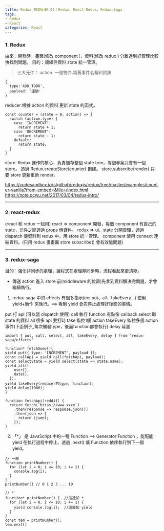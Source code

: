 ```yaml
---
title: Redux 相關比較(4)：Redux、React-Redux、Redux-Saga 
tags: 
- Redux
- React
categories: React
---
```

### 1. Redux
由來：開發時，畫面(修改 component )、資料(修改 redux ) 分離達到好管理比較快找到問題。
目的：讓組件資料 state 統一管理。

>三大元件：
action: 一個物件.寫著事件名稱和資訊
```
{
  type:'ADD_TODO',
  payload: '運動'
}
```

reducer:根據 action 的資料.更新 state 的函式。
```
const counter = (state = 0, action) => {
  switch (action.type) {
    case 'INCREMENT':
      return state + 1;
    case 'DECREMENT':
      return state - 1;
    default:
      return state;
  }
}
```

store: Redux 運作的核心，負責儲存整個 state tree，每個專案只會有一個 store。
透過 Redux.createStore(counter) 創建。
store.subscribe(render) 只要 store 更新重新 render。


https://codesandbox.io/s/github/reduxjs/redux/tree/master/examples/counter-vanilla?from-embed=&file=/index.html
https://note.pcwu.net/2017/03/04/redux-intro/

---------------------------------------------------------------------------
### 2. react-redux
(react 和 redux 一起用)
react => component 開發，每個 component 有自己的 state，元件之間透過 props 傳資料。
redux => ui、state 分開管理，透過 dispatch 傳資料到 redux 中，用 store 統一管理。
component 使用 connect 連結資料。(只用 redux 畫畫面 store.subscribe() 會有效能問題)

----------------------------------------------------------------------------
### 3. redux-saga
目的：強化非同步的處理，讓程式在處理非同步時，流程看起來更清晰。
- 傳送 action 進入 store 前(middleware 的位置)先拿到資料解決完問題，才會繼續執行。

1. redux-saga 中的 effects 有很多指示(ex: put、all、takeEvery...)
使用 yield+動作 來執行。==> 看到 yield 會先停止處理好後面的事情。

put 打 api (可以當 dispatch 使用)
call 執行 function 有點像 callback
select 取 state 的資料
all 很多 api 要打時
take 監控1個 action
takeEvery 監控多個 action 事件(下面例子_每次觸發type，後面function都會執行)
delay 延遲
```
import { put, call, select, all, takeEvery, delay } from 'redux-saga/effects'

function* fetchSome(){
yield put({ type: 'INCREMENT', payload });
const callApi = yield call(fetchApi, payload);
const selectState = yield select(state => state.name);
yield all([
    user(),
    data(),
  ]);
yield takeEvery(reducer的type, function); 
yield delay(1000);
}

function fetchApi(reddit) {
  return fetch(`https://www.xxxx`)
    .then(response => response.json())
    .then(json => {
      return (json);
    });
}
```

2. 「*」 是 JavaScript 中的一種 Function ==> Generator Function ，能配能 yield 在執行過程中停止。透過 .next() 讓 Function 依序執行到下一個 yield。
```
// 一般
function printNumber() {
  for (let i = 0; i <= 10; i += 1) {
    console.log(i);
  }
}
printNumber() // 0 1 2 3 ... 10

// *
function* printNumber() {  //這邊加 *
  for (let i = 0; i <= 10; i += 1) {
    yield console.log(i);  //這邊加 yield
  }
}
const tem = printNumber();
tem.next()
```
